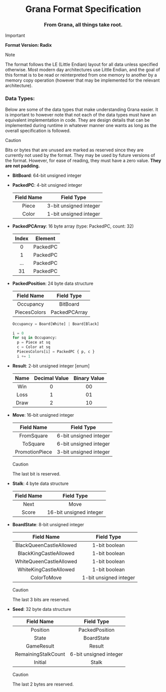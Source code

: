 <h1 align="center">Grana Format Specification</h1>

<h3 align="center">From Grana, all things take root.</h3>

> [!IMPORTANT]
> **Format Version: Radix**

> [!NOTE]
> The format follows the LE (Little Endian) layout for all data unless specified otherwise. Most modern day architectures use
Little Endian, and the goal of this format is to be read or reinterpreted from one memory to another by a memory copy
operation (however that may be implemented for the relevant architecture).

### Data Types:
Below are some of the data types that make understanding Grana easier. It is important to however note that not each of
the data types must have an equivalent implementation in code. They are design details that can be implemented during
runtime in whatever manner one wants as long as the overall specification is followed.

> [!CAUTION]
> Bits or bytes that are unused are marked as reserved since they are currently not used by the format. They may be used 
> by future versions of the format. However, for ease of reading, they must have a zero value. **They are not padding.**

- **BitBoard**: 64-bit unsigned integer
- **PackedPC**: 4-bit unsigned integer

  | Field Name |       Field Type       |
  |:----------:|:----------------------:|
  |   Piece    | 3-bit unsigned integer |
  |   Color    | 1-bit unsigned integer |

- **PackedPCArray**: 16 byte array (type: PackedPC, count: 32)

  | Index | Element  |
  |:-----:|:--------:|
  |   0   | PackedPC |
  |   1   | PackedPC |
  |  ...  | PackedPC |
  |  31   | PackedPC |

- **PackedPosition**: 24 byte data structure

  |  Field Name  |  Field Type   |
  |:------------:|:-------------:|
  |  Occupancy   |   BitBoard    |
  | PiecesColors | PackedPCArray |

  ```python
  Occupancy = Board[White] | Board[Black]
    
  i = 0
  for sq in Occupancy:
    p = Piece at sq
    c = Color at sq
    PiecesColors[i] = PackedPC { p, c }
    i += 1
  ```
  
- **Result**: 2-bit unsigned integer [enum]

  | Name | Decimal Value | Binary Value |
  |:----:|:-------------:|:------------:|
  | Win  |       0       |      00      |
  | Loss |       1       |      01      |
  | Draw |       2       |      10      |

- **Move**: 16-bit unsigned integer

  |   Field Name   |       Field Type       |
  |:--------------:|:----------------------:|
  |   FromSquare   | 6-bit unsigned integer |
  |    ToSquare    | 6-bit unsigned integer |
  | PromotionPiece | 3-bit unsigned integer |

  > [!CAUTION]
  > The last bit is reserved.

- **Stalk**: 4 byte data structure

  | Field Name |       Field Type        |
  |:----------:|:-----------------------:|
  |    Next    |          Move           |
  |   Score    | 16-bit unsigned integer |

- **BoardState**: 8-bit unsigned integer

  |       Field Name        |       Field Type       |
  |:-----------------------:|:----------------------:|
  | BlackQueenCastleAllowed |     1-bit boolean      |
  | BlackKingCastleAllowed  |     1-bit boolean      |
  | WhiteQueenCastleAllowed |     1-bit boolean      |
  | WhiteKingCastleAllowed  |     1-bit boolean      |
  |       ColorToMove       | 1-bit unsigned integer |

  > [!CAUTION]
  > The last 3 bits are reserved.

- **Seed**: 32 byte data structure

  |     Field Name      |       Field Type       |
  |:-------------------:|:----------------------:|
  |      Position       |     PackedPosition     |
  |        State        |       BoardState       |
  |     GameResult      |         Result         |
  | RemainingStalkCount | 6-bit unsigned integer |
  |       Initial       |         Stalk          |

  > [!CAUTION]
  > The last 2 bytes are reserved.